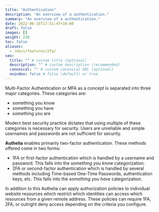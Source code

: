 ```yaml
---
title: "Authentication"
description: "An overview of a authentication."
summary: "An overview of a authentication."
date: 2022-06-15T17:51:47+10:00
draft: false
images: []
weight: 210
toc: false
aliases:
  - /docs/features/2fa/
seo:
  title: "" # custom title (optional)
  description: "" # custom description (recommended)
  canonical: "" # custom canonical URL (optional)
  noindex: false # false (default) or true
---
```


Multi-Factor Authentication or MFA as a concept is separated into three major categories. These categories are:

* something you know
* something you have
* something you are

Modern best security practice dictates that using multiple of these categories is necessary for security. Users are
unreliable and simple usernames and passwords are not sufficient for security.

__Authelia__ enables primarily two-factor authentication. These methods offered come in two forms:

* 1FA or first-factor authentication which is handled by a username and password. This falls into the
  *something you know* categorization.
* 2FA or second-factor authentication which is handled by several methods including Time-based One-Time Passwords,
  authentication keys, etc. This falls into the *something you have* categorization.

In addition to this Authelia can apply authorization policies to individual website resources which restrict which
identities can access which resources from a given remote address. These policies can require 1FA, 2FA, or outright deny
access depending on the criteria you configure.
